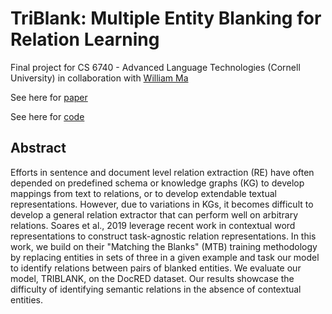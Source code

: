 # TriBlank: Multiple Entity Blanking for Relation Learning

Final project for CS 6740 - Advanced Language Technologies (Cornell University) in collaboration with [William Ma](https://github.com/whoiswillma)

See here for [paper](https://github.com/kabirwalia8300/TriBlank-paper/blob/main/TRIBLANK.pdf)

See here for [code](https://github.com/whoiswillma/TriBlank-Code)

## Abstract

Efforts in sentence and document level relation extraction (RE) have often depended on predefined schema or knowledge graphs (KG) to develop mappings from text to relations, or to develop extendable textual representations. However, due to variations in KGs, it becomes difficult to develop a general relation extractor that can perform well on arbitrary relations. Soares et al., 2019 leverage recent work in contextual word representations to construct task-agnostic relation representations. In this work, we build on their "Matching the Blanks" (MTB) training methodology by replacing entities in sets of three in a given example and task our model to identify relations between pairs of blanked entities. We evaluate our model, TRIBLANK, on the DocRED dataset. Our results showcase the difficulty of identifying semantic relations in the absence of contextual entities.

